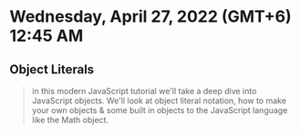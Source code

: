 # Wednesday, April 27, 2022 (GMT+6) 12:45 AM

## Object Literals
> in this modern JavaScript tutorial we'll take a deep dive into JavaScript objects. We'll look at object literal notation, how to make your own objects & some built in objects to the JavaScript language like the Math object.
